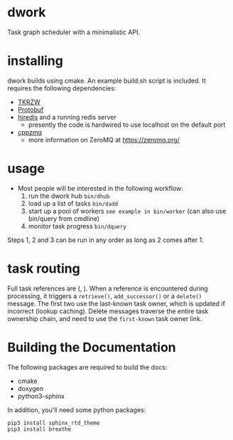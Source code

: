 # dwork

Task graph scheduler with a minimalistic API.

# installing

dwork builds using cmake.  An example build.sh script is included.
It requires the following dependencies:

* [TKRZW](https://dbmx.net/tkrzw)
* [Protobuf](https://developers.google.com/protocol-buffers/docs/cpptutorial)
* [hiredis](https://github.com/redis/hiredis) and a running redis server
   - presently the code is hardwired to use localhost on the default port
* [cppzmq](https://github.com/zeromq/cppzmq)
   - more information on ZeroMQ at https://zeromq.org/

# usage

* Most people will be interested in the following workflow:
  1) run the dwork hub `bin/dhub`
  2) load up a list of tasks `bin/dadd`
  3) start up a pool of workers `see example in bin/worker` (can also use bin/query from cmdline)
  4) monitor task progress `bin/dquery`

Steps 1, 2 and 3 can be run in any order as long as
2 comes after 1.

# task routing

Full task references are (<TaskID>, <Worker>).  When a reference
is encountered during processing, it triggers a `retrieve()`,
`add_successor()` or a `delete()` message.
The first two use the last-known task owner, which is updated
if incorrect (lookup caching).
Delete messages traverse the entire task
ownership chain, and need to use the `first-known` task owner link.

# Building the Documentation

The following packages are required to build the docs:

* cmake
* doxygen
* python3-sphinx

In addition, you'll need some python packages:
```
pip3 install sphinx_rtd_theme
pip3 install breathe
```
